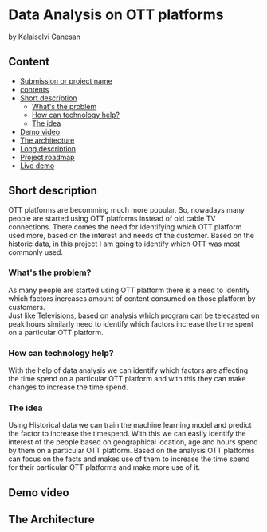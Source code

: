 # Data Analysis on OTT platforms
by Kalaiselvi Ganesan

## Content
- [Submission or project name](#Data-Analysis-on-OTT-platforms)
- [contents](#contents)
- [Short description](#Short-description)
  - [What's the problem](#whats-the-problem)
  - [How can technology help?](#how-can-technology-help)
  - [The idea](#the-idea)
- [Demo video](#demo-video)
- [The architecture](#the-architecture)
- [Long description](#long-description)
- [Project roadmap](#project-roadmap)
- [Live demo](#live-demo)

## Short description
  OTT platforms are becomming much more popular. So, nowadays many people are started using OTT platforms instead of old cable TV connections. There comes the need for identifying which OTT platform used more, based on the interest and needs of the customer. Based on the historic data, in this project I am going to identify which OTT was most commonly used.
  
### What's the problem?
  As many people are started using OTT platform there is a need to identify which factors increases amount of content consumed on those platform by customers.  
  Just like Televisions, based on analysis which program can be telecasted on peak hours similarly need to identify which factors increase the time spent on a particular OTT platform.

### How can technology help?
With the help of data analysis we can identify which factors are affecting the time spend on a particular OTT platform and with this they can make changes to increase the time spend.

### The idea
Using Historical data we can train the machine learning model and predict the factor to increase the timespend. With this we can easily identify the interest of the people based on geographical location, age and hours spend by them on a particular OTT platform.
Based on the analysis OTT platforms can focus on the facts and makes use of them to increase the time spend for their particular OTT platforms and make more use of it.

## Demo video

## The Architecture
